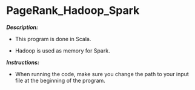 # PageRank_Hadoop_Spark

***Description:***

  - This program is done in Scala.

  - Hadoop is used as memory for Spark.


***Instructions:***

  - When running the code, make sure you change the path to your input file at the beginning of the program. 
  
